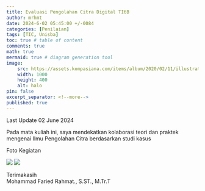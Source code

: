 ```yaml
---
title: Evaluasi Pengolahan Citra Digital TI6B
author: mrhmt
date: 2024-6-02 05:45:00 +/-0084
categories: [Penilaian]
tags: [TIC, Unisba]
toc: true # table of content
comments: true 
math: true
mermaid: true # diagram generation tool
image:
    src: https://assets.kompasiana.com/items/album/2020/02/11/illustration-technology-vector-53876-5319-5e422683097f36022e3b76d2.jpg
    width: 1000 
    height: 400
    alt: halo
pin: false
excerpt_separator: <!--more-->
published: true
---
```


Last Update 02 June 2024

Pada mata kuliah ini, saya mendekatkan kolaborasi teori dan praktek mengenai Ilmu Pengolahan Citra berdasarkan studi kasus

Foto Kegiatan <br>

<img src="https://fariedrahmat.github.io/asset/TI6B.jpeg">

<img src="https://fariedrahmat.github.io/asset/TI6B-2.jpeg">


Terimakasih<br>
Mohammad Faried Rahmat., S.ST., M.Tr.T